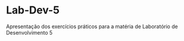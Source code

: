 # Lab-Dev-5
Apresentação dos exercícios práticos para a matéria de Laboratório de Desenvolvimento 5
